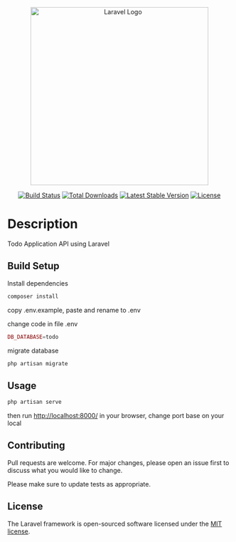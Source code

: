 <p align="center"><a href="https://laravel.com" target="_blank"><img src="https://raw.githubusercontent.com/laravel/art/master/logo-lockup/5%20SVG/2%20CMYK/1%20Full%20Color/laravel-logolockup-cmyk-red.svg" width="400" alt="Laravel Logo"></a></p>

<p align="center">
<a href="https://travis-ci.org/laravel/framework"><img src="https://travis-ci.org/laravel/framework.svg" alt="Build Status"></a>
<a href="https://packagist.org/packages/laravel/framework"><img src="https://img.shields.io/packagist/dt/laravel/framework" alt="Total Downloads"></a>
<a href="https://packagist.org/packages/laravel/framework"><img src="https://img.shields.io/packagist/v/laravel/framework" alt="Latest Stable Version"></a>
<a href="https://packagist.org/packages/laravel/framework"><img src="https://img.shields.io/packagist/l/laravel/framework" alt="License"></a>
</p>

# Description

Todo Application API using Laravel

## Build Setup

Install dependencies

```bash
composer install
```

copy .env.example, paste and rename to .env

change code in file .env
```php
DB_DATABASE=todo
```

migrate database
```bash
php artisan migrate
```

## Usage

```bash
php artisan serve
```
then run [http://localhost:8000/]() in your browser, change port base on your local

## Contributing

Pull requests are welcome. For major changes, please open an issue first
to discuss what you would like to change.

Please make sure to update tests as appropriate.

## License

The Laravel framework is open-sourced software licensed under the [MIT license](https://opensource.org/licenses/MIT).